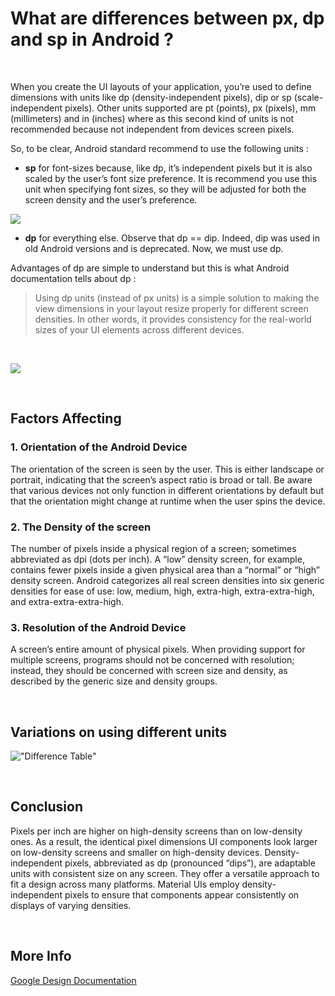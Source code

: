 # What are differences between px, dp and sp in Android ?

<br>

When you create the UI layouts of your application, you’re used to define dimensions with units like dp (density-independent pixels), dip or sp (scale-independent pixels). Other units supported are pt (points), px (pixels), mm (millimeters) and in (inches) where as this second kind of units is not recommended because not independent from devices screen pixels.

So, to be clear, Android standard recommend to use the following units :

- **sp** for font-sizes because, like dp, it’s independent pixels but it is also scaled by the user’s font size preference. It is recommend you use this unit when specifying font sizes, so they will be adjusted for both the screen density and the user’s preference.

![](https://i.stack.imgur.com/qPuES.png)

- **dp** for everything else. Observe that dp == dip. Indeed, dip was used in old Android versions and is deprecated. Now, we must use dp.

Advantages of dp are simple to understand but this is what Android documentation tells about dp :

>Using dp units (instead of px units) is a simple solution to making the view dimensions in your layout resize properly for different screen densities. In other words, it provides consistency for the real-world sizes of your UI elements across different devices.

<br>

![](https://miro.medium.com/max/1200/1*us3aVo_yWvoEhvkVFOfgjQ.png)

<br>

## Factors Affecting

### 1. Orientation of the Android Device
The orientation of the screen is seen by the user. This is either landscape or portrait, indicating that the screen’s aspect ratio is broad or tall. Be aware that various devices not only function in different orientations by default but that the orientation might change at runtime when the user spins the device.

### 2. The Density of the screen
The number of pixels inside a physical region of a screen; sometimes abbreviated as dpi (dots per inch). A “low” density screen, for example, contains fewer pixels inside a given physical area than a “normal” or “high” density screen. Android categorizes all real screen densities into six generic densities for ease of use: low, medium, high, extra-high, extra-extra-high, and extra-extra-extra-high.

### 3. Resolution of the Android Device
A screen’s entire amount of physical pixels. When providing support for multiple screens, programs should not be concerned with resolution; instead, they should be concerned with screen size and density, as described by the generic size and density groups.

<br>

## Variations on using different units

!["Difference Table"](https://devstudioonline.com/public/uploads/editor/39_152688660936.PNG)

<br>

## **Conclusion**
Pixels per inch are higher on high-density screens than on low-density ones. As a result, the identical pixel dimensions UI components look larger on low-density screens and smaller on high-density devices. Density-independent pixels, abbreviated as dp (pronounced “dips”), are adaptable units with consistent size on any screen. They offer a versatile approach to fit a design across many platforms. Material UIs employ density-independent pixels to ensure that components appear consistently on displays of varying densities.

<br>

## More Info
[Google Design Documentation](https://m3.material.io/design/layout/pixel-density.html)
